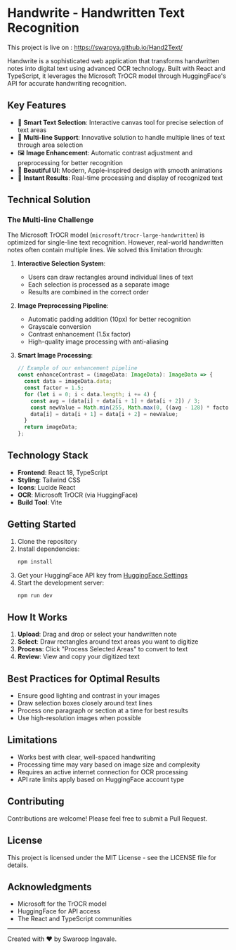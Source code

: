 # Handwrite - Handwritten Text Recognition

This project is live on : https://swarpya.github.io/Hand2Text/

Handwrite is a sophisticated web application that transforms handwritten notes into digital text using advanced OCR technology. Built with React and TypeScript, it leverages the Microsoft TrOCR model through HuggingFace's API for accurate handwriting recognition.

## Key Features

- 🎯 **Smart Text Selection**: Interactive canvas tool for precise selection of text areas
- 📏 **Multi-line Support**: Innovative solution to handle multiple lines of text through area selection
- 🖼️ **Image Enhancement**: Automatic contrast adjustment and preprocessing for better recognition
- 🎨 **Beautiful UI**: Modern, Apple-inspired design with smooth animations
- 💾 **Instant Results**: Real-time processing and display of recognized text

## Technical Solution

### The Multi-line Challenge

The Microsoft TrOCR model (`microsoft/trocr-large-handwritten`) is optimized for single-line text recognition. However, real-world handwritten notes often contain multiple lines. We solved this limitation through:

1. **Interactive Selection System**: 
   - Users can draw rectangles around individual lines of text
   - Each selection is processed as a separate image
   - Results are combined in the correct order

2. **Image Preprocessing Pipeline**:
   - Automatic padding addition (10px) for better recognition
   - Grayscale conversion
   - Contrast enhancement (1.5x factor)
   - High-quality image processing with anti-aliasing

3. **Smart Image Processing**:
   ```typescript
   // Example of our enhancement pipeline
   const enhanceContrast = (imageData: ImageData): ImageData => {
     const data = imageData.data;
     const factor = 1.5;
     for (let i = 0; i < data.length; i += 4) {
       const avg = (data[i] + data[i + 1] + data[i + 2]) / 3;
       const newValue = Math.min(255, Math.max(0, ((avg - 128) * factor) + 128));
       data[i] = data[i + 1] = data[i + 2] = newValue;
     }
     return imageData;
   };
   ```

## Technology Stack

- **Frontend**: React 18, TypeScript
- **Styling**: Tailwind CSS
- **Icons**: Lucide React
- **OCR**: Microsoft TrOCR (via HuggingFace)
- **Build Tool**: Vite

## Getting Started

1. Clone the repository
2. Install dependencies:
   ```bash
   npm install
   ```
3. Get your HuggingFace API key from [HuggingFace Settings](https://huggingface.co/settings/tokens)
4. Start the development server:
   ```bash
   npm run dev
   ```

## How It Works

1. **Upload**: Drag and drop or select your handwritten note
2. **Select**: Draw rectangles around text areas you want to digitize
3. **Process**: Click "Process Selected Areas" to convert to text
4. **Review**: View and copy your digitized text

## Best Practices for Optimal Results

- Ensure good lighting and contrast in your images
- Draw selection boxes closely around text lines
- Process one paragraph or section at a time for best results
- Use high-resolution images when possible

## Limitations

- Works best with clear, well-spaced handwriting
- Processing time may vary based on image size and complexity
- Requires an active internet connection for OCR processing
- API rate limits apply based on HuggingFace account type

## Contributing

Contributions are welcome! Please feel free to submit a Pull Request.

## License

This project is licensed under the MIT License - see the LICENSE file for details.

## Acknowledgments

- Microsoft for the TrOCR model
- HuggingFace for API access
- The React and TypeScript communities

---

Created with ❤️ by Swaroop Ingavale.
